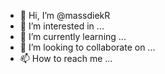 - 👋 Hi, I’m @massdiekR
- 👀 I’m interested in ...
- 🌱 I’m currently learning ...
- 💞️ I’m looking to collaborate on ...
- 📫 How to reach me ...

<!---
massdiekR/massdiekR is a ✨ special ✨ repository because its `README.md` (this file) appears on your GitHub profile.
You can click the Preview link to take a look at your changes.
--->

